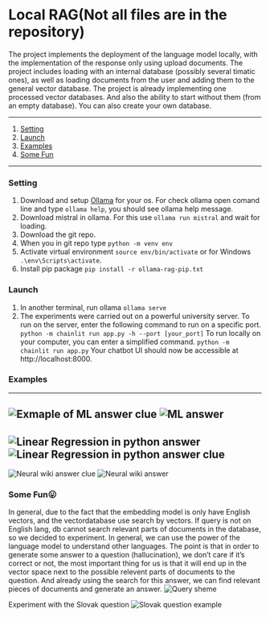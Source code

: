 # Local RAG(Not all files are in the repository)

The project implements the deployment of the language model locally, with the implementation of the response only using upload documents. The project includes loading with an internal database (possibly several timatic ones), as well as loading documents from the user and adding them to the general vector database. The project is already implementing one processed vector databases. And also the ability to start without them (from an empty database). You can also create your own database.

---
1. [Setting](#setting)
2. [Launch](#launch)
3. [Examples](#examples)
4. [Some Fun](#some-fun)
---


### Setting
1. Download and setup [Ollama](https://ollama.ai/download) for your os. For check ollama open comand line and type `ollama help`, you should see ollama help message.
2. Download mistral in ollama. For this use `ollama run mistral` and wait for loading.
3. Download the git repo.
4. When you in git repo type `python -m venv env`
5. Activate virtual environment `source env/bin/activate` or for Windows
`.\env\Scripts\activate`.
6. Install pip package `pip install -r ollama-rag-pip.txt`

### Launch
1. In another terminal, run ollama `ollama serve`
2. The experiments were carried out on a powerful university server. To run on the server, enter the following command to run on a specific port. `python -m chainlit run app.py -h --port [your_port]`
To run locally on your computer, you can enter a simplified command.
`python -m chainlit run app.py`
Your chatbot UI should now be accessible at http://localhost:8000.




### Examples
---
![Exmaple of ML answer clue](https://github.com/sidjik/local-rag-ollama/blob/main/imgs/MLDoc.JPG)
![ML answer](https://github.com/sidjik/local-rag-ollama/blob/main/imgs/MLAnswer.JPG)
---
![Linear Regression in python answer](https://github.com/sidjik/local-rag-ollama/blob/main/imgs/linearRegression.JPG)
![Linear Regression in python answer clue](https://github.com/sidjik/local-rag-ollama/blob/main/imgs/reggressionLinear.JPG)
---
![Neural wiki answer clue](https://github.com/sidjik/local-rag-ollama/blob/main/imgs/neuralWikiDoc.png)
![Neural wiki answer](https://github.com/sidjik/local-rag-ollama/blob/main/imgs/neuralWikiAnswer.png)



### Some Fun😛
In general, due to the fact that the embedding model is only have English vectors, and the vectordatabase use search by vectors. If query is not on English lang, db cannot search relevant parts of documents in the database, so we decided to experiment. In general, we can use the power of the language model to understand other languages. The point is that in order to generate some answer to a question (hallucination), we don’t care if it’s correct or not, the most important thing for us is that it will end up in the vector space next to the possible relevent parts of documents to the question. And already using the search for this answer, we can find relevant pieces of documents and generate an answer.
![Query sheme](https://github.com/sidjik/local-rag-ollama/blob/main/imgs/queryScheme.jpg)

Experiment with the Slovak question
![Slovak question example](https://github.com/sidjik/local-rag-ollama/blob/main/imgs/querySchemeExample.jpg)
